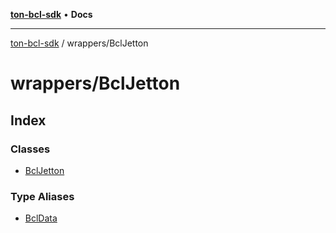 [**ton-bcl-sdk**](../../README.md) • **Docs**

***

[ton-bcl-sdk](../../README.md) / wrappers/BclJetton

# wrappers/BclJetton

## Index

### Classes

- [BclJetton](classes/BclJetton.md)

### Type Aliases

- [BclData](type-aliases/BclData.md)

